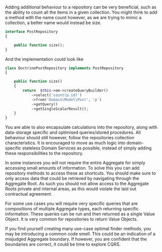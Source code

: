 Adding additional behaviour to a repository can be very beneficial, such as the ability to count all the items in a given collection. You might think to add a method with the name count however, as we are trying to mimic a collection, a better name would instead be size.



```php
interface PostRepository
{

    public function size();
}

```



And the implementation could look like



```php
class DoctrinePostRepository implements PostRepository
{

    public function size()
    {
        return  $this->em->createQueryBuilder()
            ->select('count(p.id)')
            ->from('Domain\Model\Post', 'p')
            ->getQuery()
            ->getSingleScalarResult();
    }
}
```



You are able to also encapsulate calculations into the repository, along with data-storage specific and optimised queries/stored procedures. All behaviour should still however, follow the repositories collection characteristics. It is encouraged to move as much logic into domain-specific stateless Domain Services as possible, instead of simply adding these responsibilities to the repository.

In some instances you will not require the entire Aggregate for simply accessing small amounts of information. To solve this you can add repository methods to access these as shortcuts. You should make sure to only access data that could be retrieved by navigating through the Aggregate Root. As such you should not allow access to the Aggregate Roots private and internal areas, as this would violate the laid out contractual agreement.

For some use cases you will require very specific queries that are compositions of multiple Aggregate types, each returning specific information. These queries can be run and then returned as a single Value Object. It is very common for repositories to return Value Objects.

If you find yourself creating many use-case optimal finder methods, you may be introducing a common code smell. This could be an indication of a misjudged Aggregate boundary. If however, you are confident that the boundaries are correct, it could be time to explore CQRS.

